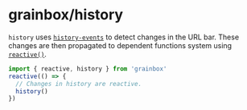 # grainbox/history

`history` uses [`history-events`](https://www.npmjs.com/package/history-events) to detect changes in the URL bar.
These changes are then propagated to dependent functions system using [`reactive()`](./reactivity.md).

```js
import { reactive, history } from 'grainbox'
reactive(() => {
  // Changes in history are reactive.
  history()
})
```